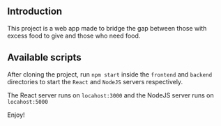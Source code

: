 ## **Introduction**

This project is a web app made to bridge the gap between those with excess food to give and those who need food.

## Available scripts

After cloning the project, run `npm start` inside the `frontend` and `backend` directories to start the `React` and `NodeJS` servers respectively.

The React server runs on `locahost:3000` and the NodeJS server runs on `locahost:5000`

Enjoy!
